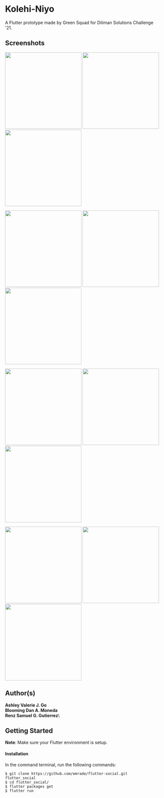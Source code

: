 # Kolehi-Niyo

A Flutter prototype made by Green Squad for Diliman Solutions Challenge '21.

## Screenshots

<img src="screenshots/splash.jpg" width="250"/> <img src="screenshots/home.jpg" width="250"/> <img src="screenshots/feed.jpg" width="250"/>

<img src="screenshots/post.jpg" width="250"/> <img src="screenshots/chat_list.jpg" width="250"/> <img src="screenshots/chat.jpg" width="250"/>

<img src="screenshots/courses.jpg" width="250"/> <img src="screenshots/visit_profile.jpg" width="250"/> <img src="screenshots/clubs.jpg" width="250"/>

<img src="screenshots/classes.jpg" width="250"/> <img src="screenshots/user_profile.jpg" width="250"/> <img src="screenshots/settings.jpg" width="250"/>

## Author(s)
**Ashley Valerie J. Go**\
**Blooming Dan A. Moneda**\
**Renz Samuel G. Gutierrez**\

## Getting Started

**Note**: Make sure your Flutter environment is setup.
#### Installation

In the command terminal, run the following commands:

    $ git clone https://github.com/emrade/flutter-social.git flutter_social
    $ cd flutter_social/
    $ flutter packages get
    $ flutter run
